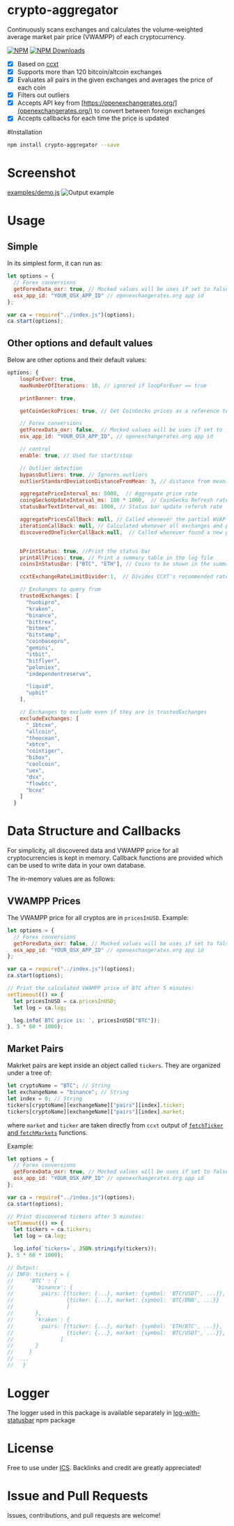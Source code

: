 # crypto-aggregator

Continuously scans exchanges and calculates the volume-weighted average market pair price (VWAMPP) of each cryptocurrency.

[![NPM](https://badge.fury.io/js/crypto-aggregator.svg)](https://www.npmjs.com/package/crypto-aggregator)
[![NPM Downloads][downloadst-image]][downloads-url]

[downloads-image]: https://img.shields.io/npm/dm/crypto-aggregator.svg
[downloadst-image]: https://img.shields.io/npm/dt/crypto-aggregator.svg
[downloads-url]: https://npmjs.org/package/crypto-aggregator

- [x] Based on [ccxt](https://github.com/ccxt/ccxt)
- [x] Supports more than 120 bitcoin/altcoin exchanges
- [x] Evaluates all pairs in the given exchanges and averages the price of each coin
- [x] Filters out outliers
- [x] Accepts API key from [https://openexchangerates.org/](openexchangerates.org/) to convert between foreign exchanges
- [x] Accepts callbacks for each time the price is updated

#Installation

```bash
npm install crypto-aggregator --save
```

# Screenshot

[examples/demo.js](examples/demo.js)
![Output example](https://raw.githubusercontent.com/ourarash/crypto-aggregator/master/screenshot.gif)

# Usage

## Simple

In its simplest form, it can run as:

```javascript
let options = {
  // Forex conversions
  getForexData_oxr: true, // Mocked values will be uses if set to false
  osx_app_id: "YOUR_OSX_APP_ID" // openexchangerates.org app id
};

var ca = require("../index.js")(options);
ca.start(options);
```

## Other options and default values

Below are other options and their default values:

```javascript
options: {
    loopForEver: true,
    maxNumberOfIterations: 10, // ignored if loopForEver == true

    printBanner: true,

    getCoinGeckoPrices: true, // Get CoinGecko prices as a reference to compare our prices (optional)

    // Forex conversions
    getForexData_oxr: false,  // Mocked values will be uses if set to false
    osx_app_id: "YOUR_OSX_APP_ID", // openexchangerates.org app id

    // control
    enable: true, // Used for start/stop

    // Outlier detection
    bypassOutliers: true, // Ignores outliers
    outlierStandardDeviationDistanceFromMean: 3, // distance from mean for an outlier in sigma

    aggregatePriceInterval_ms: 5000,  // Aggregate price rate
    coingGeckoUpdateInterval_ms: 100 * 1000,  // CoinGecko Refresh rate
    statusBarTextInterval_ms: 1000, // Status bar update refersh rate

    aggregatePricesCallBack: null, // Called whenever the partial WVAP is calculated
    iterationCallBack: null, // Calculated whenever all exchanges and pairs were queired at the end of one iteration
    discoveredOneTickerCallBack:null,  // Called whenever found a new pair on an exchange


    bPrintStatus: true, //Print the status bar
    printAllPrices: true, // Print a summary table in the log file
    coinsInStatusBar: ["BTC", "ETH"], // Coins to be shown in the summary status bar

    ccxtExchangeRateLimitDivider:1,  // Divides CCXT's recommended rateLimit time if filling adventerous!

    // Exchanges to query from
    trustedExchanges: [
      "huobipro",
      "kraken",
      "binance",
      "bittrex",
      "bitmex",
      "bitstamp",
      "coinbasepro",
      "gemini",
      "itbit",
      "bitflyer",
      "poloniex",
      "independentreserve",

      "liquid",
      "upbit"
    ],

    // Exchanges to exclude even if they are in trustedExchanges
    excludeExchanges: [
      "_1btcxe",
      "allcoin",
      "theocean",
      "xbtce",
      "cointiger",
      "bibox",
      "coolcoin",
      "uex",
      "dsx",
      "flowbtc",
      "bcex"
    ]
  }
```

# Data Structure and Callbacks

For simplicity, all discovered data and VWAMPP price for all cryptocurrencies is kept in memory. Callback functions are provided which can be used to write data in your own database.

The in-memory values are as follows:

## VWAMPP Prices

The VWAMPP price for all cryptos are in `pricesInUSD`. Example:

```javascript
let options = {
  // Forex conversions
  getForexData_oxr: false, // Mocked values will be uses if set to false
  osx_app_id: "YOUR_OSX_APP_ID" // openexchangerates.org app id
};

var ca = require("../index.js")(options);
ca.start(options);

// Print the calculated VWAMPP price of BTC after 5 minutes:
setTimeout(() => {
  let pricesInUSD = ca.pricesInUSD;
  let log = ca.log;

  log.info(`BTC price is: `, pricesInUSD["BTC"]);
}, 5 * 60 * 1000);
```

## Market Pairs

Makrket pairs are kept inside an object called `tickers`. They are organized under a tree of:

```javascript
let cryptoName = "BTC"; // String
let exchangeName = "binance"; // String
let index = 0; // String
tickers[cryptoName][exchangeName]["pairs"][index].ticker;
tickers[cryptoName][exchangeName]["pairs"][index].market;
```

where `market` and `ticker` are taken directly from `ccxt` output of [`fetchTicker` and `fetchMarkets`](https://github.com/ccxt/ccxt/wiki/Manual) functions.

Example:

```javascript
let options = {
  // Forex conversions
  getForexData_oxr: true, // Mocked values will be uses if set to false
  osx_app_id: "YOUR_OSX_APP_ID" // openexchangerates.org app id
};

var ca = require("../index.js")(options);
ca.start(options);

// Print discovered tickers after 5 minutes:
setTimeout(() => {
  let tickers = ca.tickers;
  let log = ca.log;

  log.info(`tickers=`, JSON.stringify(tickers));
}, 5 * 60 * 1000);

// Output:
// INFO: tickers = {
//     'BTC' : {
//       'binance': {
//         pairs: [{ticker: {...}, market: {symbol: 'BTC/USDT', ...}},
//                 {ticker: {...}, market: {symbol: 'BTC/BNB', ...}}
//                 ]
//       },
//       'kraken': {
//         pairs: [{ticker: {...}, market: {symbol: 'ETH/BTC', ...}},
//                 {ticker: {...}, market: {symbol: 'BTC/USDT', ...}},
//               ]
//       }
//     }
//  ...
//   }
```

# Logger

The logger used in this package is available separately in [log-with-statusbar](https://www.npmjs.com/package/log-with-statusbar) npm package

# License

Free to use under [ICS](https://opensource.org/licenses/ISC). Backlinks and credit are greatly appreciated!

# Issue and Pull Requests

Issues, contributions, and pull requests are welcome!
